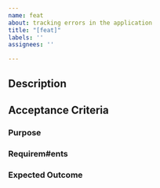 ```yaml
---
name: feat
about: tracking errors in the application
title: "[feat]"
labels: ''
assignees: ''

---
```


## Description


## Acceptance Criteria


### Purpose

### Requirem#ents	


### Expected Outcome


###
